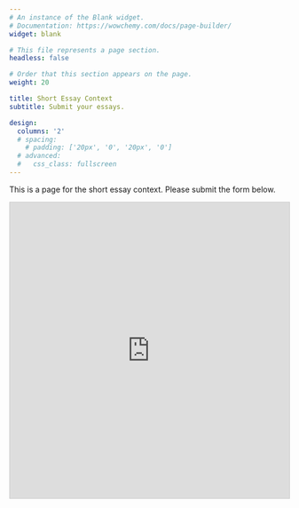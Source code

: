 ```yaml
---
# An instance of the Blank widget.
# Documentation: https://wowchemy.com/docs/page-builder/
widget: blank

# This file represents a page section.
headless: false

# Order that this section appears on the page.
weight: 20

title: Short Essay Context
subtitle: Submit your essays.

design:
  columns: '2'
  # spacing:
    # padding: ['20px', '0', '20px', '0']
  # advanced:
  #   css_class: fullscreen
---
```


This is a page for the short essay context. Please submit the form below.

<iframe class="airtable-embed" src="https://airtable.com/embed/shrXmb9QweRXyZEx5?backgroundColor=teal" frameborder="0" onmousewheel="" width="100%" height="533" style="background: transparent; border: 1px solid #ccc;"></iframe>

